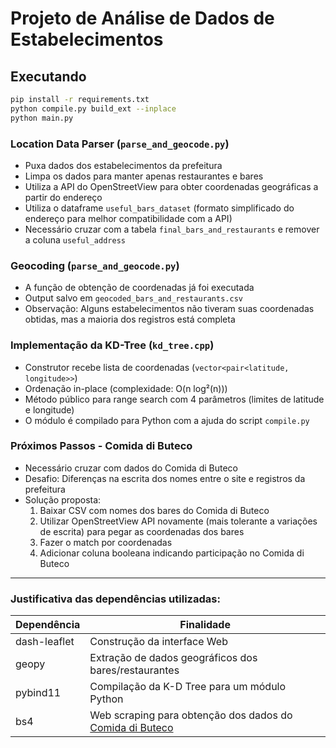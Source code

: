 # Projeto de Análise de Dados de Estabelecimentos

## Executando
```bash
pip install -r requirements.txt
python compile.py build_ext --inplace
python main.py
```

### Location Data Parser (`parse_and_geocode.py`)
- Puxa dados dos estabelecimentos da prefeitura
- Limpa os dados para manter apenas restaurantes e bares
- Utiliza a API do OpenStreetView para obter coordenadas geográficas a partir do endereço
- Utiliza o dataframe `useful_bars_dataset` (formato simplificado do endereço para melhor compatibilidade com a API)
- Necessário cruzar com a tabela `final_bars_and_restaurants` e remover a coluna `useful_address`

### Geocoding (`parse_and_geocode.py`)
- A função de obtenção de coordenadas já foi executada
- Output salvo em `geocoded_bars_and_restaurants.csv`
- Observação: Alguns estabelecimentos não tiveram suas coordenadas obtidas, mas a maioria dos registros está completa

### Implementação da KD-Tree (`kd_tree.cpp`)
- Construtor recebe lista de coordenadas (`vector<pair<latitude, longitude>>`)
- Ordenação in-place (complexidade: O(n log²(n)))
- Método público para range search com 4 parâmetros (limites de latitude e longitude)
- O módulo é compilado para Python com a ajuda do script `compile.py`

### Próximos Passos - Comida di Buteco
- Necessário cruzar com dados do Comida di Buteco
- Desafio: Diferenças na escrita dos nomes entre o site e registros da prefeitura
- Solução proposta:
  1. Baixar CSV com nomes dos bares do Comida di Buteco
  2. Utilizar OpenStreetView API novamente (mais tolerante a variações de escrita) para pegar as coordenadas dos bares
  3. Fazer o match por coordenadas
  4. Adicionar coluna booleana indicando participação no Comida di Buteco

-----

### Justificativa das dependências utilizadas:
| Dependência | Finalidade |
| --- | --- |
| dash-leaflet | Construção da interface Web |
| geopy | Extração de dados geográficos dos bares/restaurantes |
| pybind11 | Compilação da K-D Tree para um módulo Python |
| bs4 | Web scraping para obtenção dos dados do [Comida di Buteco](https://comidadibuteco.com.br) |
